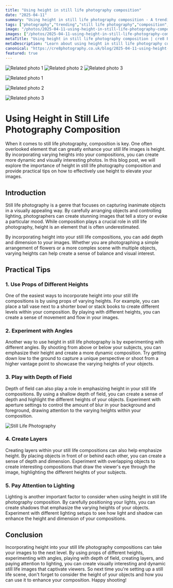 ```yaml
---
title: "Using height in still life photography composition"
date: "2025-04-11"
summary: "Using height in still life photography composition - A trending topic in photography."
tags: ["photography","trending","still life photography","composition","height","props","angles","depth of field","layers","lighting","dynamic composition"]
image: "/photos/2025-04-11-using-height-in-still-life-photography-composition-1.jpg"
images: ["/photos/2025-04-11-using-height-in-still-life-photography-composition-1.jpg","/photos/2025-04-11-using-height-in-still-life-photography-composition-2.jpg","/photos/2025-04-11-using-height-in-still-life-photography-composition-3.jpg"]
metaTitle: "Using height in still life photography composition | cre8 Photography"
metaDescription: "Learn about using height in still life photography composition in photography with practical tips and insights."
canonical: "https://cre8photography.co.uk/blog/2025-04-11-using-height-in-still-life-photography-composition"
featured: true
---
```


<!-- Gallery as HTML -->

<div class="grid grid-cols-1 sm:grid-cols-2 md:grid-cols-3 gap-4">
  <img src="/photos/2025-04-11-using-height-in-still-life-photography-composition-1.jpg" alt="Related photo 1" class="w-full rounded-lg" />
<img src="/photos/2025-04-11-using-height-in-still-life-photography-composition-2.jpg" alt="Related photo 2" class="w-full rounded-lg" />
<img src="/photos/2025-04-11-using-height-in-still-life-photography-composition-3.jpg" alt="Related photo 3" class="w-full rounded-lg" />
</div>


<!-- Gallery as Markdown -->
![Related photo 1](/photos/2025-04-11-using-height-in-still-life-photography-composition-1.jpg)


![Related photo 2](/photos/2025-04-11-using-height-in-still-life-photography-composition-2.jpg)


![Related photo 3](/photos/2025-04-11-using-height-in-still-life-photography-composition-3.jpg)



# Using Height in Still Life Photography Composition

When it comes to still life photography, composition is key. One often overlooked element that can greatly enhance your still life images is height. By incorporating varying heights into your compositions, you can create more dynamic and visually interesting photos. In this blog post, we will explore the importance of height in still life photography composition and provide practical tips on how to effectively use height to elevate your images.

## Introduction

Still life photography is a genre that focuses on capturing inanimate objects in a visually appealing way. By carefully arranging objects and controlling lighting, photographers can create stunning images that tell a story or evoke a particular mood. While composition plays a crucial role in still life photography, height is an element that is often underestimated.

By incorporating height into your still life compositions, you can add depth and dimension to your images. Whether you are photographing a simple arrangement of flowers or a more complex scene with multiple objects, varying heights can help create a sense of balance and visual interest.

## Practical Tips

### 1. Use Props of Different Heights

One of the easiest ways to incorporate height into your still life compositions is by using props of varying heights. For example, you can place a tall vase next to a shorter bowl or stack books to create different levels within your composition. By playing with different heights, you can create a sense of movement and flow in your images.

### 2. Experiment with Angles

Another way to use height in still life photography is by experimenting with different angles. By shooting from above or below your subjects, you can emphasize their height and create a more dynamic composition. Try getting down low to the ground to capture a unique perspective or shoot from a higher vantage point to showcase the varying heights of your objects.

### 3. Play with Depth of Field

Depth of field can also play a role in emphasizing height in your still life compositions. By using a shallow depth of field, you can create a sense of depth and highlight the different heights of your objects. Experiment with aperture settings to control the amount of blur in your background and foreground, drawing attention to the varying heights within your composition.

![Still Life Photography](/path/to/image)

### 4. Create Layers

Creating layers within your still life compositions can also help emphasize height. By placing objects in front of or behind each other, you can create a sense of depth and dimension. Experiment with overlapping objects to create interesting compositions that draw the viewer's eye through the image, highlighting the different heights of your subjects.

### 5. Pay Attention to Lighting

Lighting is another important factor to consider when using height in still life photography composition. By carefully positioning your lights, you can create shadows that emphasize the varying heights of your objects. Experiment with different lighting setups to see how light and shadow can enhance the height and dimension of your compositions.

## Conclusion

Incorporating height into your still life photography compositions can take your images to the next level. By using props of different heights, experimenting with angles, playing with depth of field, creating layers, and paying attention to lighting, you can create visually interesting and dynamic still life images that captivate viewers. So next time you're setting up a still life scene, don't forget to consider the height of your objects and how you can use it to enhance your composition. Happy shooting!

